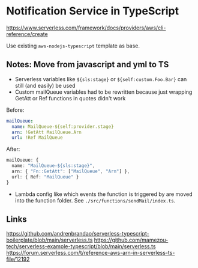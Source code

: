# Notification Service in TypeScript

https://www.serverless.com/framework/docs/providers/aws/cli-reference/create

Use existing `aws-nodejs-typescript` template as base.

## Notes: Move from javascript and yml to TS

- Serverless variables like `${sls:stage}` or `${self:custom.Foo.Bar}` can still (and easily) be used
- Custom mailQueue variables had to be rewritten because just wrapping GetAtt or Ref functions in quotes didn't work

Before:

```yml
mailQueue:
  name: MailQueue-${self:provider.stage}
  arn: !GetAtt MailQueue.Arn
  url: !Ref MailQueue
```

After:

```ts
mailQueue: {
  name: "MailQueue-${sls:stage}",
  arn: { "Fn::GetAtt": ["MailQueue", "Arn"] },
  url: { Ref: "MailQueue" }
}
```

- Lambda config like which events the function is triggered by are moved into the function folder. See `./src/functions/sendMail/index.ts`.

## Links

https://github.com/andrenbrandao/serverless-typescript-boilerplate/blob/main/serverless.ts
https://github.com/mamezou-tech/serverless-example-typescript/blob/main/serverless.ts
https://forum.serverless.com/t/reference-aws-arn-in-serverless-ts-file/12192
